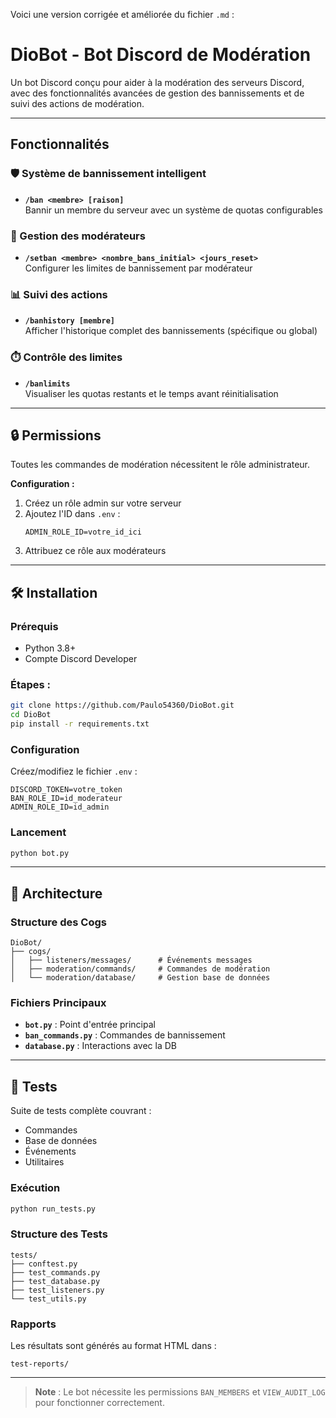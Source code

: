 Voici une version corrigée et améliorée du fichier `.md` :

# DioBot - Bot Discord de Modération

Un bot Discord conçu pour aider à la modération des serveurs Discord, avec des fonctionnalités avancées de gestion des bannissements et de suivi des actions de modération.

---

## Fonctionnalités

### 🛡️ Système de bannissement intelligent
- **`/ban <membre> [raison]`**  
  Bannir un membre du serveur avec un système de quotas configurables

### 👮 Gestion des modérateurs
- **`/setban <membre> <nombre_bans_initial> <jours_reset>`**  
  Configurer les limites de bannissement par modérateur

### 📊 Suivi des actions
- **`/banhistory [membre]`**  
  Afficher l'historique complet des bannissements (spécifique ou global)

### ⏱️ Contrôle des limites
- **`/banlimits`**  
  Visualiser les quotas restants et le temps avant réinitialisation

---

## 🔒 Permissions

Toutes les commandes de modération nécessitent le rôle administrateur.

**Configuration :**
1. Créez un rôle admin sur votre serveur
2. Ajoutez l'ID dans `.env` :
   ```env
   ADMIN_ROLE_ID=votre_id_ici
   ```
3. Attribuez ce rôle aux modérateurs

---

## 🛠️ Installation

### Prérequis
- Python 3.8+
- Compte Discord Developer

### Étapes :
```bash
git clone https://github.com/Paulo54360/DioBot.git
cd DioBot
pip install -r requirements.txt
```

### Configuration
Créez/modifiez le fichier `.env` :
```env
DISCORD_TOKEN=votre_token
BAN_ROLE_ID=id_moderateur
ADMIN_ROLE_ID=id_admin
```

### Lancement
```bash
python bot.py
```

---

## 🧩 Architecture

### Structure des Cogs
```
DioBot/
├── cogs/
│   ├── listeners/messages/      # Événements messages
│   ├── moderation/commands/     # Commandes de modération
│   └── moderation/database/     # Gestion base de données
```

### Fichiers Principaux
- **`bot.py`** : Point d'entrée principal
- **`ban_commands.py`** : Commandes de bannissement
- **`database.py`** : Interactions avec la DB

---

## 🧪 Tests

Suite de tests complète couvrant :
- Commandes
- Base de données
- Événements
- Utilitaires

### Exécution
```bash
python run_tests.py
```

### Structure des Tests
```
tests/
├── conftest.py
├── test_commands.py
├── test_database.py
├── test_listeners.py
└── test_utils.py
```

### Rapports
Les résultats sont générés au format HTML dans :
```
test-reports/
```

---

> **Note** : Le bot nécessite les permissions `BAN_MEMBERS` et `VIEW_AUDIT_LOG` pour fonctionner correctement.
